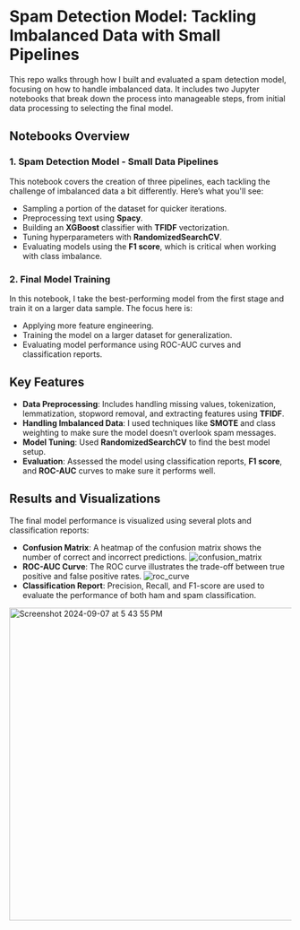 # **Spam Detection Model: Tackling Imbalanced Data with Small Pipelines**

This repo walks through how I built and evaluated a spam detection model, focusing on how to handle imbalanced data. It includes two Jupyter notebooks that break down the process into manageable steps, from initial data processing to selecting the final model.

## Notebooks Overview

### 1. **Spam Detection Model - Small Data Pipelines**
This notebook covers the creation of three pipelines, each tackling the challenge of imbalanced data a bit differently. Here’s what you'll see:
- Sampling a portion of the dataset for quicker iterations.
- Preprocessing text using **Spacy**.
- Building an **XGBoost** classifier with **TFIDF** vectorization.
- Tuning hyperparameters with **RandomizedSearchCV**.
- Evaluating models using the **F1 score**, which is critical when working with class imbalance.

### 2. **Final Model Training**
In this notebook, I take the best-performing model from the first stage and train it on a larger data sample. The focus here is:
- Applying more feature engineering.
- Training the model on a larger dataset for generalization.
- Evaluating model performance using ROC-AUC curves and classification reports.

## Key Features
- **Data Preprocessing**: Includes handling missing values, tokenization, lemmatization, stopword removal, and extracting features using **TFIDF**.
- **Handling Imbalanced Data**: I used techniques like **SMOTE** and class weighting to make sure the model doesn’t overlook spam messages.
- **Model Tuning**: Used **RandomizedSearchCV** to find the best model setup.
- **Evaluation**: Assessed the model using classification reports, **F1 score**, and **ROC-AUC** curves to make sure it performs well.

## Results and Visualizations
The final model performance is visualized using several plots and classification reports:
- **Confusion Matrix**: A heatmap of the confusion matrix shows the number of correct and incorrect predictions.
![confusion_matrix](https://github.com/user-attachments/assets/9bd63f30-8a33-486f-9472-ea78aafa4b87)
- **ROC-AUC Curve**: The ROC curve illustrates the trade-off between true positive and false positive rates.
![roc_curve](https://github.com/user-attachments/assets/8fc6e640-6d0a-461f-b3e8-6a3e69b94127)
- **Classification Report**: Precision, Recall, and F1-score are used to evaluate the performance of both ham and spam classification.
<img width="558" alt="Screenshot 2024-09-07 at 5 43 55 PM" src="https://github.com/user-attachments/assets/cfc99bfb-bcb7-42be-9235-bdb41d671620">


